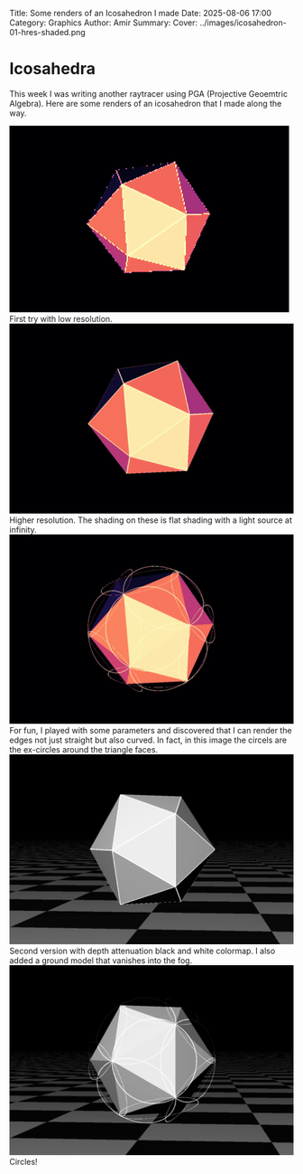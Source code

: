Title: Some renders of an Icosahedron I made
Date: 2025-08-06 17:00
Category: Graphics
Author: Amir
Summary:
Cover: ../images/icosahedron-01-hres-shaded.png

# Icosahedra

This week I was writing another raytracer using PGA (Projective Geoemtric Algebra). Here are some renders of an icosahedron that I made along the way.

!['First Icosahedron'](../images/icosahedron-00.png)
First try with low resolution.
!['Higher res'](../images/icosahedron-00-hres.png)
Higher resolution. The shading on these is flat shading with a light source at infinity.
!['Circles around'](../images/icosahedron-01-hres-excircles.png)
For fun, I played with some parameters and discovered that I can render the edges not just straight but also curved. In fact, in this image the circels are the ex-circles around the triangle faces.
!['BW shading and ground'](../images/icosahedron-01-hres-shaded.png)
Second version with depth attenuation black and white colormap. I also added a ground model that vanishes into the fog. 
!['BW and circles'](../images/icosahedron-01-hres-shaded-excircles.png)
Circles!